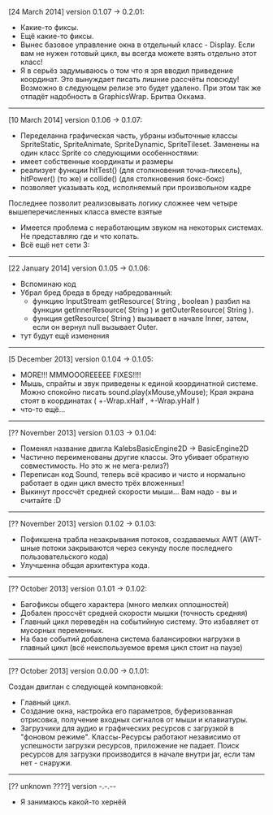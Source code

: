 
[24 March 2014]
version 0.1.07 -> 0.2.01:
 - Какие-то фиксы.
 - Ещё какие-то фиксы.
 - Вынес базовое управление окна в отдельный класс - Display.
   Если вам не нужен готовый цикл, вы всегда можете взять отдельно этот класс!
 - Я в серьёз задумываюсь о том что я зря вводил приведение координат. Это вынуждает писать лишние рассчёты повсюду! Возможно в следующем релизе это будет удалено. При этом так же отпадёт надобность в GraphicsWrap. Бритва Оккама.
 
---

[10 March 2014]
version 0.1.06 -> 0.1.07:

 - Переделанна графическая часть, убраны избыточные классы SpriteStatic, SpriteAnimate, SpriteDynamic, SpriteTileset. Заменены на один класс Sprite со следующими особенностями:
  - имеет собственные координаты и размеры
  - реализует функции hitTest() (для столкновения точка-пиксель), hitPower() (то же) и collide() (для столкновения бокс-бокс)
  - позволяет указывать код, исполняемый при произвольном кадре

   Последнее позволит реализовывать логику сложнее чем четыре вышеперечисленных класса вместе взятые
 - Имеется проблема с неработающим звуком на некоторых системах. Не представляю где и что копать.
 - Всё ещё нет сети 3:

---

[22 January 2014]
version 0.1.05 -> 0.1.06:

 - Вспоминаю код
 - Убрал бред бреда в бреду набредованный:
   - функцию InputStream getResource( String , boolean ) разбил на функции getInnerResource( String ) и getOuterResource( String ).
   - функция getResource( String ) вызывает в начале Inner, затем, если он вернул null вызывает Outer.
 - тут будут ещё изменения

---

[5 December 2013]
version 0.1.04 -> 0.1.05:

 - MORE!!! MMMOOOREEEEE FIXES!!!!
 - Мышь, спрайты и звук приведены к единой координатной системе. Можно спокойно писать sound.play(xMouse,yMouse); Края экрана стоят в координатах ( +-Wrap.xHalf , +-Wrap.yHalf )
 - что-то ещё...

---

[?? November 2013]
version 0.1.03 -> 0.1.04:

 - Поменял название двигла KalebsBasicEngine2D -> BasicEngine2D
 - Частично переименованы другие классы. Это убивает обратную совместимость. Но это ж не мега-релиз?)
 - Переписан код Sound, теперь всё красиво и чисто и нормально работает в один цикл вместо трёх вложенных!
 - Выкинут проссчёт средней скорости мыши... Вам надо - вы и считайте :D

---

[?? November 2013]
version 0.1.02 -> 0.1.03:

 - Пофикшена трабла незакрывания потоков, создаваемых AWT (AWT-шные потоки закрываются через секунду после последнего пользовательского кода)
 - Улучшенна общая архитектура кода.

---

[?? October 2013]
version 0.1.01 -> 0.1.02:

 - Багофиксы общего характера (много мелких оплошностей)
 - Добален проссчёт средней скорости мышки (точность средняя)
 - Главный цикл переведён на событийную систему. Это избавляет от мусорных переменных.
 - На базе событий добавлена система балансировки нагрузки в главный цикл (всё неиспользуемое время цикл стоит на паузе)

---

[?? October 2013]
version 0.0.00 -> 0.1.01:

 Создан двиглан с следующей компановкой:
 - Главный цикл.
 - Создание окна, настройка его параметров, буферизованная отрисовка, получение входных сигналов от мыши и клавиатуры.
 - Загрузчики для аудио и графических ресурсов с загрузкой в "фоновом режиме". Классы-Ресурсы работают независимо от успешности загрузки ресурсов, приложение не падает. Поиск ресурсов для загрузки производится в начале внутри jar, если там нет - снаружи.

---

[?? unknown ????]
version -.-.--

 - Я занимаюсь какой-то хернёй
